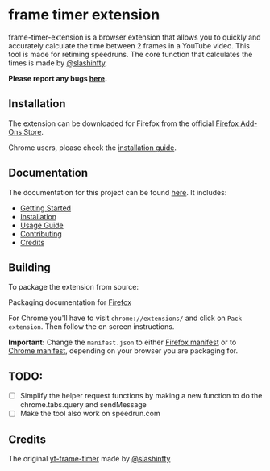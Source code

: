 # frame timer extension

frame-timer-extension is a browser extension that allows you to quickly and accurately calculate the time between 2 frames in a YouTube video. This tool is made for retiming speedruns. The core function that calculates the times is made by [@slashinfty](https://github.com/slashinfty/yt-frame-timer).

**Please report any bugs [here](https://github.com/PottuGD/frame-timer-extension/issues).**

## Installation

The extension can be downloaded for Firefox from the official [Firefox Add-Ons Store](https://addons.mozilla.org/en-US/firefox/addon/frame-timer-extension/).

Chrome users, please check the [installation guide](https://github.com/PottuGD/frame-timer-extension/wiki/Installation-guide).

## Documentation

The documentation for this project can be found [here](https://github.com/PottuGD/frame-timer-extension/wiki).
It includes:

- [Getting Started](https://github.com/PottuGD/frame-timer-extension/wiki/Getting-started)
- [Installation](https://github.com/PottuGD/frame-timer-extension/wiki/Installation-guide)
- [Usage Guide](https://github.com/PottuGD/frame-timer-extension/wiki/Usage-guide)
- [Contributing](https://github.com/PottuGD/frame-timer-extension/wiki/Contributing)
- [Credits](https://github.com/PottuGD/frame-timer-extension/wiki/Credits)

## Building

To package the extension from source:

Packaging documentation for [Firefox](https://extensionworkshop.com/documentation/publish/package-your-extension/)

For Chrome you'll have to visit `chrome://extensions/` and click on `Pack extension`. Then follow the on screen instructions.

**Important:** Change the `manifest.json` to either [Firefox manifest](/manifests/manifest.firefox.json) or to [Chrome manifest](/manifests/manifest.chrome.json), depending on your browser you are packaging for.

## TODO:

- [ ] Simplify the helper request functions by making a new function to do the chrome.tabs.query and sendMessage
- [ ] Make the tool also work on speedrun.com

## Credits

The original [yt-frame-timer](https://github.com/slashinfty/yt-frame-timer/) made by [@slashinfty](https://github.com/slashinfty/)
